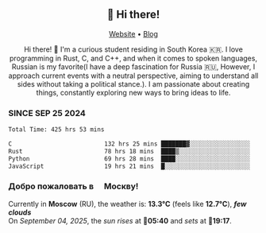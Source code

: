 <h2 align="center">👋 Hi there!</h2>
<p align="center">
  <a href="https://urdekcah.ru">Website</a> •
  <a href="https://urdekcah.blog">Blog</a>
</p>

<p align="center">
  Hi there! 👋 I'm a curious student residing in South Korea 🇰🇷. I love programming in Rust, C, and C++, and when it comes to spoken languages, Russian is my favorite(I have a deep fascination for Russia 🇷🇺, However, I approach current events with a neutral perspective, aiming to understand all sides without taking a political stance.). I am passionate about creating things, constantly exploring new ways to bring ideas to life.
</p>

### SINCE SEP 25 2024
<!--START_SECTION:waka-->
<!--LAST_WAKA_UPDATE:2025-07-15 18:10:30-->
```txt
Total Time: 425 hrs 53 mins

C                          132 hrs 25 mins ███████▓░░░░░░░░░░░░░░░░░   30.26 %
Rust                       78 hrs 18 mins  ████▒░░░░░░░░░░░░░░░░░░░░   17.89 %
Python                     69 hrs 28 mins  ████░░░░░░░░░░░░░░░░░░░░░   15.87 %
JavaScript                 19 hrs 21 mins  █░░░░░░░░░░░░░░░░░░░░░░░░   04.42 %
```
<!--END_SECTION:waka-->

<h3>Добро пожаловать в <img src="https://cdn-icons-png.flaticon.com/512/197/197408.png" width="13"/> Москву!</h3>

<!--START_SECTION:weather:moscow-->
<!--LAST_WEATHER_UPDATE:2025-09-04 00:27:23-->
Currently in **Moscow** (RU), the weather is: **13.3°C** (feels like **12.7°C**), ***few clouds***<br/>
On *September 04, 2025*, the *sun rises* at 🌅**05:40** and *sets* at 🌇**19:17**.
<!--END_SECTION:weather-->
